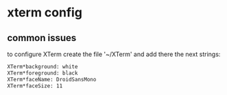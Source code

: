 # xterm config

## common issues

to configure XTerm create the file '~/XTerm'
and add there the next strings:
```sh
XTerm*background: white        					
XTerm*foreground: black        					
XTerm*faceName: DroidSansMono  					
XTerm*faceSize: 11             					
```

